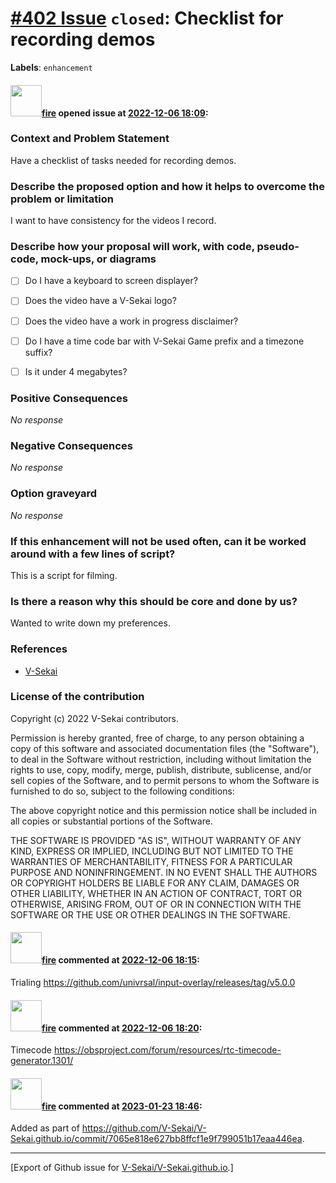 # [\#402 Issue](https://github.com/V-Sekai/V-Sekai.github.io/issues/402) `closed`: Checklist for recording demos
**Labels**: `enhancement`


#### <img src="https://avatars.githubusercontent.com/u/32321?u=c2e06a3d2b49a467aa907e54aa259516440267cc&v=4" width="50">[fire](https://github.com/fire) opened issue at [2022-12-06 18:09](https://github.com/V-Sekai/V-Sekai.github.io/issues/402):

### Context and Problem Statement

Have a checklist of tasks needed for recording demos.

### Describe the proposed option and how it helps to overcome the problem or limitation

I want to have consistency for the videos I record.

### Describe how your proposal will work, with code, pseudo-code, mock-ups, or diagrams

- [ ] Do I have a keyboard to screen displayer?
- [ ] Does the video have a V-Sekai logo?
- [ ] Does the video have a work in progress disclaimer?
- [ ] Do I have a time code bar with V-Sekai Game prefix and a timezone suffix?
- [ ] Is it under 4 megabytes?


### Positive Consequences

_No response_

### Negative Consequences

_No response_

### Option graveyard

_No response_

### If this enhancement will not be used often, can it be worked around with a few lines of script?

This is a script for filming.

### Is there a reason why this should be core and done by us?

Wanted to write down my preferences.

### References

- [V-Sekai](https://v-sekai.org/)


### License of the contribution

Copyright (c) 2022 V-Sekai contributors.

Permission is hereby granted, free of charge, to any person obtaining a copy of this software and associated documentation files (the "Software"), to deal in the Software without restriction, including without limitation the rights to use, copy, modify, merge, publish, distribute, sublicense, and/or sell copies of the Software, and to permit persons to whom the Software is furnished to do so, subject to the following conditions:

The above copyright notice and this permission notice shall be included in all copies or substantial portions of the Software.

THE SOFTWARE IS PROVIDED "AS IS", WITHOUT WARRANTY OF ANY KIND, EXPRESS OR IMPLIED, INCLUDING BUT NOT LIMITED TO THE WARRANTIES OF MERCHANTABILITY, FITNESS FOR A PARTICULAR PURPOSE AND NONINFRINGEMENT. IN NO EVENT SHALL THE AUTHORS OR COPYRIGHT HOLDERS BE LIABLE FOR ANY CLAIM, DAMAGES OR OTHER LIABILITY, WHETHER IN AN ACTION OF CONTRACT, TORT OR OTHERWISE, ARISING FROM, OUT OF OR IN CONNECTION WITH THE SOFTWARE OR THE USE OR OTHER DEALINGS IN THE SOFTWARE.


#### <img src="https://avatars.githubusercontent.com/u/32321?u=c2e06a3d2b49a467aa907e54aa259516440267cc&v=4" width="50">[fire](https://github.com/fire) commented at [2022-12-06 18:15](https://github.com/V-Sekai/V-Sekai.github.io/issues/402#issuecomment-1339783385):

Trialing https://github.com/univrsal/input-overlay/releases/tag/v5.0.0

#### <img src="https://avatars.githubusercontent.com/u/32321?u=c2e06a3d2b49a467aa907e54aa259516440267cc&v=4" width="50">[fire](https://github.com/fire) commented at [2022-12-06 18:20](https://github.com/V-Sekai/V-Sekai.github.io/issues/402#issuecomment-1339789827):

Timecode https://obsproject.com/forum/resources/rtc-timecode-generator.1301/

#### <img src="https://avatars.githubusercontent.com/u/32321?u=c2e06a3d2b49a467aa907e54aa259516440267cc&v=4" width="50">[fire](https://github.com/fire) commented at [2023-01-23 18:46](https://github.com/V-Sekai/V-Sekai.github.io/issues/402#issuecomment-1400814398):

Added as part of https://github.com/V-Sekai/V-Sekai.github.io/commit/7065e818e627bb8ffcf1e9f799051b17eaa446ea.


-------------------------------------------------------------------------------



[Export of Github issue for [V-Sekai/V-Sekai.github.io](https://github.com/V-Sekai/V-Sekai.github.io).]
